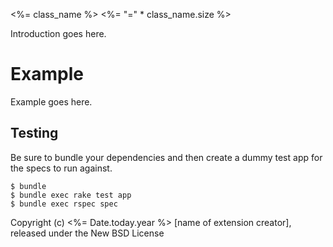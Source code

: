 <%= class_name %>
<%= "=" * class_name.size %>

Introduction goes here.


Example
=======

Example goes here.

Testing
-------

Be sure to bundle your dependencies and then create a dummy test app for the specs to run against.

    $ bundle
    $ bundle exec rake test app
    $ bundle exec rspec spec

Copyright (c) <%= Date.today.year %> [name of extension creator], released under the New BSD License
